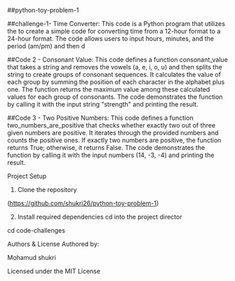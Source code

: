 ##python-toy-problem-1


##challenge-1- Time Converter:
This code is a Python program that utilizes the to create a simple code for converting time from a 12-hour format to a 24-hour format. The code allows users to input hours, minutes, and the period (am/pm) and then d
 

##Code 2 - Consonant Value:
This code defines a function consonant_value that takes a string and removes the vowels (a, e, i, o, u) and then splits the string to create groups of consonant sequences. It calculates the value of each group by summing the position of each character in the alphabet plus one. The function returns the maximum value among these calculated values for each group of consonants. The code demonstrates the function by calling it with the input string "strength" and printing the result.

##Code 3 - Two Positive Numbers:
This code defines a function two_numbers_are_positive that checks whether exactly two out of three given numbers are positive. It iterates through the provided numbers and counts the positive ones. If exactly two numbers are positive, the function returns True; otherwise, it returns False. The code demonstrates the function by calling it with the input numbers (14, -3, -4) and printing the result.

Project Setup
1. Clone the repository

(https://github.com/shukri26/python-toy-problem-1)



2. Install required dependencies
cd into the project director

cd code-challenges

Authors & License
Authored by:

Mohamud shukri

Licensed under the MIT License 

